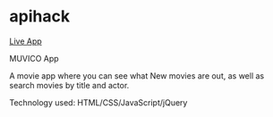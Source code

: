 # apihack

<a href="https://shmccoy.github.io/apihack/">Live App</a>

MUVICO App

A movie app where you can see what New movies are out, as well as search movies by title and actor.

Technology used: HTML/CSS/JavaScript/jQuery
